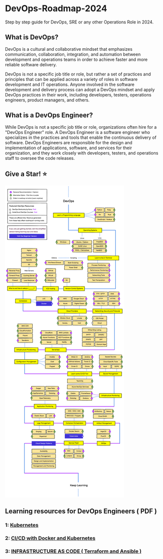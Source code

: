 # DevOps-Roadmap-2024
Step by step guide for DevOps, SRE or any other Operations Role in 2024. 

## What is DevOps?

DevOps is a cultural and collaborative mindset that emphasizes communication, collaboration, integration, and automation between development and operations teams in order to achieve faster and more reliable software delivery.

DevOps is not a specific job title or role, but rather a set of practices and principles that can be applied across a variety of roles in software development and IT operations. Anyone involved in the software development and delivery process can adopt a DevOps mindset and apply DevOps practices in their work, including developers, testers, operations engineers, product managers, and others.

## What is a DevOps Engineer?

While DevOps is not a specific job title or role, organizations often hire for a "DevOps Engineer" role. A DevOps Engineer is a software engineer who specializes in the practices and tools that enable the continuous delivery of software. DevOps Engineers are responsible for the design and implementation of applications, software, and services for their organization, and they work closely with developers, testers, and operations staff to oversee the code releases.

## Give a Star! :star:

![DevOps roadmap](DevOps%20Roadmap.png)

## Learning resources for DevOps Engineers ( PDF ) 

### 1: [**Kubernetes**](https://media.licdn.com/dms/document/media/D4D1FAQFqHwvYyLNv5Q/feedshare-document-pdf-analyzed/0/1702303436128?e=1703721600&v=beta&t=kjkVNdpF16p4iD1KaMQhkDLxu3duI2jOwGxp4_KsDow)
### 2: [**CI/CD with Docker and Kubernetes**](https://media.licdn.com/dms/document/media/D4D1FAQElFkQTo2R72A/feedshare-document-pdf-analyzed/0/1702463311410?e=1703721600&v=beta&t=rJlXu7_5t7bJ5aNX2YL80aKMuUFK3ShOY_Jd6Bn3E0M)
### 3: [**INFRASTRUCTURE AS CODE ( Terraform and Ansible )**](https://media.licdn.com/dms/document/media/D4D1FAQElFkQTo2R72A/feedshare-document-pdf-analyzed/0/1702463311410?e=1703721600&v=beta&t=rJlXu7_5t7bJ5aNX2YL80aKMuUFK3ShOY_Jd6Bn3E0M)


